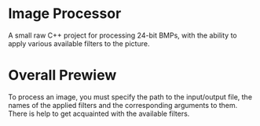 # Image Processor
A small raw C++ project for processing 24-bit BMPs, with the ability to apply various available filters to the picture.

# Overall Prewiew
To process an image, you must specify the path to the input/output file, the names of the applied filters and the corresponding arguments to them.
There is help to get acquainted with the available filters.
